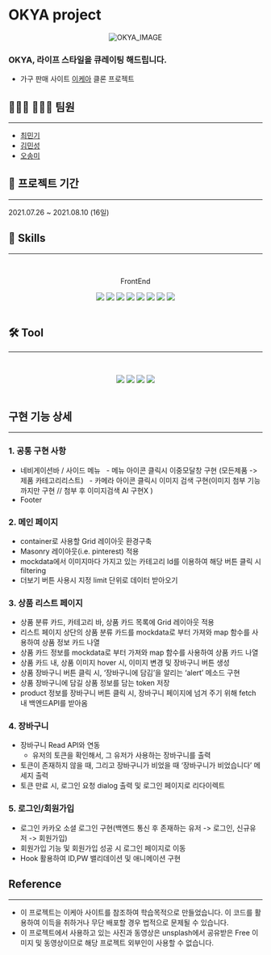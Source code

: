 # OKYA project

<p align="center">
<img src="https://i.postimg.cc/rpYH4DT8/OKYA.jpg" alt="OKYA_IMAGE" />

### OKYA, 라이프 스타일을 큐레이팅 해드립니다.

- 가구 판매 사이트 [이케아](https://www.ikea.com/kr/ko/) 클론 프로젝트

## 💁🏻‍♂️ 💁🏻‍♀️ 팀원

---

- [최민기](https://github.com/samankey)
- [김민성](https://github.com/Minseongkimm)
- [오송미](https://github.com/songmiO)

## 📅 프로젝트 기간

---

2021.07.26 ~ 2021.08.10 (16일)

## 🔑 Skills

---

<br/>
<p align="center">
FrontEnd
<p align="center">
<img src="https://img.shields.io/badge/React-61DAFB?style=flat&logo=React&logoColor=black"/></a>
<img src="https://img.shields.io/badge/ReactRouter-CA4245?style=flat&logo=ReactRouter&logoColor=black"/></a>
<img src="https://img.shields.io/badge/ReactHook-61DAFB?style=flat"/></a>
<img src="https://img.shields.io/badge/ Styled-components-DB7093?style=flat&logo=styled-components&logoColor=white"/></a>
<img src="https://img.shields.io/badge/ JavaScript-F7DF1E?style=flat&logo=JavaScript&logoColor=white"/></a>
<img src="https://img.shields.io/badge/Git-F05032?style=flat&logo=Git&logoColor=white"/></a>
<img src="https://img.shields.io/badge/ESLint-4B32C3?style=flat&logo=ESLint&logoColor=white"/></a>
<img src="https://img.shields.io/badge/Prettier-F7B93E?style=flat&logo=Prettier&logoColor=white"/></a>
<br/>
<br/>

## 🛠 Tool

---

<br/>
<p align="center">
<img src="https://img.shields.io/badge/Trello-0052CC?style=flat&logo=Trello&logoColor=white"/></a>
<img src="https://img.shields.io/badge/Slack-4A154B?style=flat&logo=Slack&logoColor=white"/></a>
<img src="https://img.shields.io/badge/GitHub-181717?style=flat&logo=GitHub&logoColor=white"/></a>
<img src="https://img.shields.io/badge/Postman-FF6C37?style=flat&logo=Postman&logoColor=white"/></a>
<br/>
<br/>

## 구현 기능 상세

---

### 1. 공통 구현 사항

- 네비게이션바 / 사이드 메뉴
    - 메뉴 아이콘 클릭시 이중모달창 구현 (모든제품 -> 제품 카테고리리스트)
    - 카메라 아이콘 클릭시 이미지 검색 구현(이미지 첨부 기능까지만 구현 // 첨부 후 이미지검색 AI 구현X )
- Footer

### 2. 메인 페이지

- container로 사용할 Grid 레이아웃 환경구축
- Masonry 레이아웃(i.e. pinterest) 적용
- mockdata에서 이미지마다 가지고 있는 카테고리 Id를 이용하여 해당 버튼 클릭 시 filtering
- 더보기 버튼 사용시 지정 limit 단위로 데이터 받아오기

### 3. 상품 리스트 페이지

- 상품 분류 카드, 카테고리 바, 상품 카드 목록에 Grid 레이아웃 적용
- 리스트 페이지 상단의 상품 분류 카드를 mockdata로 부터 가져와 map 함수를 사용하여 상품 정보 카드 나열
- 상품 카드 정보를 mockdata로 부터 가져와 map 함수를 사용하여 상품 카드 나열
- 상품 카드 내, 상품 이미지 hover 시, 이미지 변경 및 장바구니 버튼 생성
- 상품 장바구니 버튼 클릭 시, ‘장바구니에 담김’을 알리는 ‘alert’ 메소드 구현
- 상품 장바구니에 담길 상품 정보를 담는 token 저장
- product 정보를 장바구니 버튼 클릭 시, 장바구니 페이지에 넘겨 주기 위해 fetch 내 백엔드API를 받아옴

### 4. 장바구니

- 장바구니 Read API와 연동
  - 유저의 토큰을 확인해서, 그 유저가 사용하는 장바구니를 출력
- 토큰이 존재하지 않을 때, 그리고 장바구니가 비었을 때 ‘장바구니가 비었습니다’ 메세지 출력
- 토큰 만료 시, 로그인 요청 dialog 출력 및 로그인 페이지로 리다이렉트

### 5. 로그인/회원가입

- 로그인
  카카오 소셜 로그인 구현(백엔드 통신 후 존재하는 유저 -> 로그인, 신규유저 -> 회원가입)
- 회원가입 기능 및 회원가입 성공 시 로그인 페이지로 이동
- Hook 활용하여 ID,PW 밸리데이션 및 애니메이션 구현

## Reference

---

- 이 프로젝트는 이케아 사이트를 참조하여 학습목적으로 만들었습니다. 이 코드를 활용하여 이득을 취하거나 무단 배포할 경우 법적으로 문제될 수 있습니다.
- 이 프로젝트에서 사용하고 있는 사진과 동영상은 unsplash에서 공유받은 Free 이미지 및 동영상이므로 해당 프로젝트 외부인이 사용할 수 없습니다.
